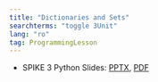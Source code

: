 ```yaml
---
title: "Dictionaries and Sets"
searchterms: "toggle 3Unit"
lang: "ro"
tag: ProgrammingLesson
---
```

 <ul>
 <li class="ng-binding">SPIKE 3 Python Slides:
 <a href="PyProgrammingLessons/DictsSets (rom).pptx">PPTX</a>,
 <a href="PyProgrammingLessons/DictsSets (rom).pdf">PDF</a>
 </li>
 </ul>
